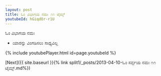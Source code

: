 ```yaml
---
layout: post
title: ಓಂ ವಿಭಾಗಯ ನಮಃ ೧೧ ಟೈಮ್ಸ್
youtubeId: hGiqdOr-r1U
---
```

 
 
 ಓಂ ವಿಭಾಗಯ ನಮಃ  
 
 -  ಯಾರನ್ನು ವಿಂಗಡಿಸಲು ಸಾಧ್ಯವಿಲ್ಲ 
 
  
 
  
 
 
 
 
 
 


{% include youtubePlayer.html id=page.youtubeId %}
 
[Next]({{ site.baseurl }}{% link  split1/_posts/2013-04-10-ಓಂ ಸರ್ವ್ಗಯ ನಮಃ ೧೧ ಟೈಮ್ಸ್.md%})
 
